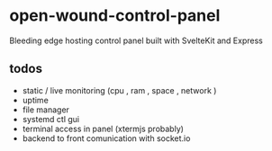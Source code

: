 # open-wound-control-panel

Bleeding edge hosting control panel built with SvelteKit and Express

## todos

- static / live monitoring (cpu , ram , space , network )
- uptime
- file manager
- systemd ctl gui
- terminal access in panel (xtermjs probably)
- backend to front comunication with socket.io
